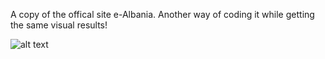 A copy of the offical site e-Albania. 
Another way of coding it while getting the same visual results!

![alt text](https://media.istockphoto.com/photos/red-grunge-background-picture-id1160959166?b=1&k=20&m=1160959166&s=170667a&w=0&h=CQgW_AML6xPjgo4yv8kwM_G6pytRe1EGk_7t6Qp2LSQ=)
